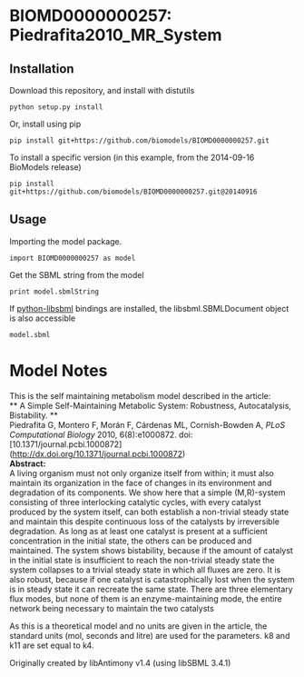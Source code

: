 # BIOMD0000000257: Piedrafita2010_MR_System

## Installation

Download this repository, and install with distutils

`python setup.py install`

Or, install using pip

`pip install git+https://github.com/biomodels/BIOMD0000000257.git`

To install a specific version (in this example, from the 2014-09-16 BioModels release)

`pip install git+https://github.com/biomodels/BIOMD0000000257.git@20140916`

## Usage

Importing the model package.

`import BIOMD0000000257 as model`

Get the SBML string from the model

`print model.sbmlString`

If [python-libsbml](https://pypi.python.org/pypi/python-libsbml) bindings are
installed, the libsbml.SBMLDocument object is also accessible

`model.sbml`


# Model Notes


This is the self maintaining metabolism model described in the article:  
** A Simple Self-Maintaining Metabolic System: Robustness, Autocatalysis, Bistability. **   
Piedrafita G, Montero F, Morán F, Cárdenas ML, Cornish-Bowden A, _PLoS
Computational Biology_ 2010, 6(8):e1000872. doi:[10.1371/journal.pcbi.1000872]
(http://dx.doi.org/10.1371/journal.pcbi.1000872)  
**Abstract:**   
A living organism must not only organize itself from within; it must also
maintain its organization in the face of changes in its environment and
degradation of its components. We show here that a simple (M,R)-system
consisting of three interlocking catalytic cycles, with every catalyst
produced by the system itself, can both establish a non-trivial steady state
and maintain this despite continuous loss of the catalysts by irreversible
degradation. As long as at least one catalyst is present at a sufficient
concentration in the initial state, the others can be produced and maintained.
The system shows bistability, because if the amount of catalyst in the initial
state is insufficient to reach the non-trivial steady state the system
collapses to a trivial steady state in which all fluxes are zero. It is also
robust, because if one catalyst is catastrophically lost when the system is in
steady state it can recreate the same state. There are three elementary flux
modes, but none of them is an enzyme-maintaining mode, the entire network
being necessary to maintain the two catalysts

As this is a theoretical model and no units are given in the article, the
standard units (mol, seconds and litre) are used for the parameters. k8 and
k11 are set equal to k4.

Originally created by libAntimony v1.4 (using libSBML 3.4.1)


